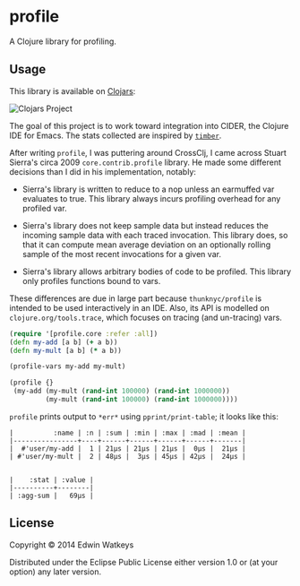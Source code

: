 # profile

A Clojure library for profiling.

## Usage

This library is available on [Clojars](https://clojars.org/thunknyc/profile):

![Clojars Project](http://clojars.org/thunknyc/profile/latest-version.svg)

The goal of this project is to work toward integration into CIDER, the
Clojure IDE for Emacs. The stats collected are inspired by
[`timber`](https://github.com/ptaoussanis/timbre).

After writing `profile`, I was puttering around CrossClj, I came
across Stuart Sierra's circa 2009 `core.contrib.profile` library. He
made some different decisions than I did in his implementation,
notably:

* Sierra's library is written to reduce to a nop unless an earmuffed
  var evaluates to true. This library always incurs profiling overhead
  for any profiled var.

* Sierra's library does not keep sample data but instead reduces the
  incoming sample data with each traced invocation. This library does,
  so that it can compute mean average deviation on an optionally
  rolling sample of the most recent invocations for a given var.

* Sierra's library allows arbitrary bodies of code to be
  profiled. This library only profiles functions bound to vars.

These differences are due in large part because `thunknyc/profile` is
intended to be used interactively in an IDE. Also, its API is modelled
on `clojure.org/tools.trace`, which focuses on tracing (and
un-tracing) vars.

```clojure
(require '[profile.core :refer :all])
(defn my-add [a b] (+ a b))
(defn my-mult [a b] (* a b))

(profile-vars my-add my-mult)

(profile {}
 (my-add (my-mult (rand-int 100000) (rand-int 1000000))
         (my-mult (rand-int 100000) (rand-int 1000000))))
```

`profile` prints output to `*err*` using `pprint/print-table`; it
looks like this:

```
|          :name | :n | :sum | :min | :max | :mad | :mean |
|----------------+----+------+------+------+------+-------|
|  #'user/my-add |  1 | 21µs | 21µs | 21µs |  0µs |  21µs |
| #'user/my-mult |  2 | 48µs |  3µs | 45µs | 42µs |  24µs |


|    :stat | :value |
|----------+--------|
| :agg-sum |   69µs |
```

## License

Copyright © 2014 Edwin Watkeys

Distributed under the Eclipse Public License either version 1.0 or (at
your option) any later version.
